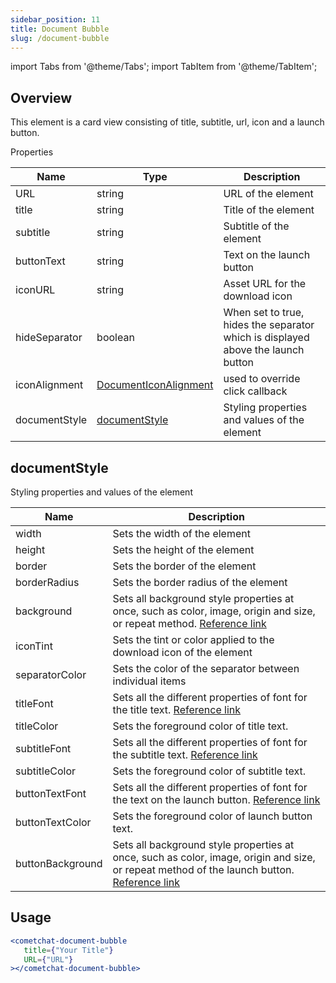 ```yaml
---
sidebar_position: 11
title: Document Bubble
slug: /document-bubble
---
```


import Tabs from '@theme/Tabs';
import TabItem from '@theme/TabItem';

## Overview


This element is a card view consisting of title, subtitle, url, icon and a launch button.

Properties

| Name | Type | Description | 
| ---- | ---- | ---- | 
| URL | string | URL of the element | 
| title | string | Title of the element | 
| subtitle | string | Subtitle of the element | 
| buttonText | string | Text on the launch button | 
| iconURL | string | Asset URL for the download icon | 
| hideSeparator | boolean | When set to true, hides the separator which is displayed above the launch button | 
| iconAlignment | [DocumentIconAlignment](/web-shared/documenticonalignment) | used to override click callback | 
| documentStyle | [documentStyle](./document-bubble#documentstyle) | Styling properties and values of the element | 


## documentStyle

Styling properties and values of the element

| Name | Description | 
| ---- | ---- | 
| width | Sets the width of the element | 
| height | Sets the height of the element | 
| border | Sets the border of the element | 
| borderRadius | Sets the border radius of the element | 
| background | Sets all background style properties at once, such as color, image, origin and size, or repeat method. [Reference link](https://developer.mozilla.org/en-US/docs/Web/CSS/background) | 
| iconTint | Sets the tint or color applied to the download icon of the element | 
| separatorColor | Sets the color of the separator between individual items | 
| titleFont | Sets all the different properties of font for the title text. [Reference link](https://developer.mozilla.org/en-US/docs/Web/CSS/font) | 
| titleColor | Sets the foreground color of title text. | 
| subtitleFont | Sets all the different properties of font for the subtitle text. [Reference link](https://developer.mozilla.org/en-US/docs/Web/CSS/font) | 
| subtitleColor | Sets the foreground color of subtitle text. | 
| buttonTextFont | Sets all the different properties of font for the text on the launch button. [Reference link](https://developer.mozilla.org/en-US/docs/Web/CSS/font) | 
| buttonTextColor | Sets the foreground color of launch button text. | 
| buttonBackground | Sets all background style properties at once, such as color, image, origin and size, or repeat method of the launch button. [Reference link](https://developer.mozilla.org/en-US/docs/Web/CSS/background) | 


## Usage

<Tabs>
<TabItem value="html" label="HTML">

```jsx
<cometchat-document-bubble
   title={"Your Title"}
   URL={"URL"}
></cometchat-document-bubble>
```

</TabItem>
</Tabs>